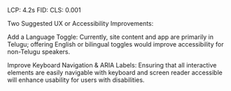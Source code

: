 LCP: 4.2s
FID:
CLS: 0.001

Two Suggested UX or Accessibility Improvements:

Add a Language Toggle: Currently, site content and app are primarily in Telugu; offering English or bilingual toggles would improve accessibility for non-Telugu speakers.

Improve Keyboard Navigation & ARIA Labels: Ensuring that all interactive elements are easily navigable with keyboard and screen reader accessible will enhance usability for users with disabilities.